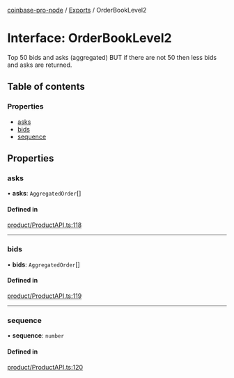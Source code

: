 [coinbase-pro-node](../README.md) / [Exports](../modules.md) / OrderBookLevel2

# Interface: OrderBookLevel2

Top 50 bids and asks (aggregated) BUT if there are not 50 then less bids and asks are returned.

## Table of contents

### Properties

- [asks](OrderBookLevel2.md#asks)
- [bids](OrderBookLevel2.md#bids)
- [sequence](OrderBookLevel2.md#sequence)

## Properties

### asks

• **asks**: `AggregatedOrder`[]

#### Defined in

[product/ProductAPI.ts:118](https://github.com/bennycode/coinbase-pro-node/blob/01e6d53/src/product/ProductAPI.ts#L118)

---

### bids

• **bids**: `AggregatedOrder`[]

#### Defined in

[product/ProductAPI.ts:119](https://github.com/bennycode/coinbase-pro-node/blob/01e6d53/src/product/ProductAPI.ts#L119)

---

### sequence

• **sequence**: `number`

#### Defined in

[product/ProductAPI.ts:120](https://github.com/bennycode/coinbase-pro-node/blob/01e6d53/src/product/ProductAPI.ts#L120)
